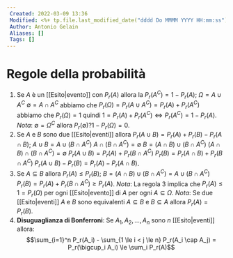 ```yaml
---
 Created: 2022-03-09 13:36
 Modified: <%+ tp.file.last_modified_date("dddd Do MMMM YYYY HH:mm:ss") %>
 Author: Antonio Gelain
 Aliases: []
 Tags: []
---
```


# Regole della probabilità
1. Se $A$ è un [[Esito|evento]] con $P_r(A)$ allora la  $P_r(A^C) = 1 - P_r(A)$;
   $\Omega = A \cup A^C\ \emptyset = A \cap A^C$
   abbiamo che $P_r(\Omega) = P_r(A \cup A^C) = P_r(A) + P_r(A^C)$
   abbiamo che $P_r(\Omega) = 1$
   quindi $1 = P_r(A) + P_r(A^C) \iff P_r(A^C) = 1 - P_r(A)$.
   *Nota*: $\emptyset = \Omega^C$ allora $P_r(\emptyset) ? 1 - P_r(\Omega) = 0$.
2. Se $A$ e $B$ sono due [[Esito|eventi]] allora $P_r(A \cup B) = P_r(A) + P_r(B) - P_r(A \cap B)$;
   $A \cup B = A \cup(B \cap A^C)$           $A \cap(B \cap A^C) = \emptyset$
   $B = (A \cap B) \cup (B \cap A^C)$          $(A \cap B) \cap (B \cap A^C) = \emptyset$
   $P_r(A \cup B) = P_r(A) + P_r(B \cap A^C)$
   $P_r(B) = P_r(A \cap B) + P_r(B \cap A^C)$
   $P_r(A \cup B) - P_r(B) = P_r(A) - P_r(A \cap B)$.
3. Se $A \subseteq B$ allora $P_r(A) \le P_r(B)$;
   $B = (A \cap B) \cup (B \cap A^C) = A \cup (B \cap A^C)$
   $P_r(B) = P_r(A) + P_r(B \cap A^C) \ge P_r(A)$.
   *Nota*: La regola 3 implica che $P_r(A) \le 1 = P_r(\Omega)$ per ogni [[Esito|evento]] di $A$ per ogni $A \subseteq \Omega$.
   *Nota*: Se due [[Esito|eventi]] $A$ e $B$ sono equivalenti $A \subseteq B$ e $B \subseteq A$ allora $P_r(A) = P_r(B)$.
4. **Disuguaglianza di Bonferroni**: Se $A_1, A_2, ..., A_n$ sono $n$ [[Esito|eventi]] allora:
   $$\sum_{i=1}^n P_r(A_i) - \sum_{1 \le i < j \le n} P_r(A_i \cap A_j) = P_r(\bigcup_i A_i) \le \sum_i P_r(A)$$